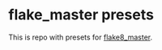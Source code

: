 # flake_master presets

This is repo with presets for [flake8_master](https://github.com/Melevir/flake_master).
